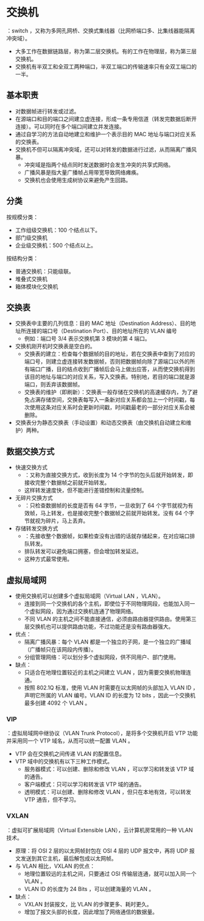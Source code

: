 # 交换机

：switch ，又称为多网孔网桥、交换式集线器（比网桥端口多、比集线器能隔离冲突域）。
- 大多工作在数据链路层，称为第二层交换机。有的工作在物理层，称为第三层交换机。
- 交换机有半双工和全双工两种端口，半双工端口的传输速率只有全双工端口的一半。

## 基本职责

- 对数据帧进行转发或过滤。
- 在源端口和目的端口之间建立虚连接，形成一条专用信道（转发完数据后断开连接）。可以同时在多个端口间建立并发连接。
- 通过自学习的方法自动地建立和维护一个表示目的 MAC 地址与端口对应关系的交换表。
- 交换机不但可以隔离冲突域，还可以对转发的数据进行过滤，从而隔离广播风暴。
  - 冲突域是指两个结点同时发送数据时会发生冲突的共享式网络。
  - 广播风暴是指大量广播帧占用带宽导致网络瘫痪。
  - 交换机也会使用生成树协议来避免产生回路。

## 分类

按规模分类：
- 工作组级交换机：100 个结点以下。
- 部门级交换机
- 企业级交换机：500 个结点以上。

按结构分类：
- 普通交换机：只能级联。
- 堆叠式交换机
- 箱体模块化交换机

## 交换表

- 交换表中主要的几列信息：目的 MAC 地址（Destination Address）、目的地址所连接的端口号（Destination Port）、目的地址所在的 VLAN 编号
  - 例如：端口号 3/4 表示交换机第 3 模块的第 4 端口。
- 交换机刚开机时交换表是空白的。
  - 交换表的建立：检查每个数据帧的目的地址，若在交换表中查到了对应的端口号，则建立虚连接转发数据帧，否则把数据帧向除了源端口以外的所有端口广播，目的结点收到广播帧后会马上做出应答，从而使交换机得到该目的地址与端口的对应关系，写入交换表。特别地，若目的端口就是源端口，则丢弃该数据帧。
  - 交换表的维护（即刷新）：交换表一般存储在交换机的高速缓存内，为了避免占满存储空间，交换表每写入一条新对应关系都会加上一个时间戳，每次使用这条对应关系时会更新时间戳，时间戳最老的一部分对应关系会被删除。
- 交换表分为静态交换表（手动设置）和动态交换表（由交换机自动建立和维护）两种。

## 数据交换方式

- 快速交换方式
  - ：又称为直接交换方式，收到长度为 14 个字节的包头后就开始转发，即接收完整个数据帧之前就开始转发。
  - 这样转发速度快，但不能进行差错控制和流量控制。
- 无碎片交换方式
  - ：只检查数据帧的长度是否有 64 字节，一旦收到了 64 个字节就视为有效帧，马上转发，也是接收完整个数据帧之前就开始转发。没有 64 个字节就视为碎片，马上丢弃。
- 存储转发交换方式
  - ：先接收整个数据帧，如果检查没有出错的话就存储起来，在对应端口排队转发。
  - 排队转发可以避免端口拥塞，但会增加转发延迟。
  - 这种方式最常使用。

## 虚拟局域网

- 使用交换机可以创建多个虚拟局域网（Virtual LAN ，VLAN）。
  - 连接到同一个交换机的各个主机，即使位于不同物理网段，也能加入同一个虚拟网段，因为通过交换机连通了物理网络。
  - 不同 VLAN 的主机之间不能直接通信，必须由路由器提供路由。使用第三层交换机也可以提供路由功能，不过功能还是没有路由器强大。
- 优点：
  - 隔离广播风暴：每个 VLAN 都是一个独立的子网，是一个独立的广播域（广播帧只在该网段内传播）。
  - 分组管理网络：可以划分多个虚拟网段，供不同用户、部门使用。
- 缺点：
  - 只适合在地理位置较近的主机之间建立 VLAN ，因为需要交换机物理连通。
  - 按照 802.1Q 标准，使用 VLAN 时需要在以太网帧的头部加入 VLAN ID ，声明它所属的 VLAN 编号。VLAN ID 的长度为 12 bits ，因此一个交换机最多创建 4092 个 VLAN 。

### VIP

：虚拟局域网中继协议（VLAN Trunk Protocol），是将多个交换机开启 VTP 功能并采用同一个 VTP 域名，从而可以统一配置 VLAN 。
- VTP 会在交换机之间传递 VLAN 的配置信息。
- VTP 域中的交换机有以下三种工作模式。
  - 服务器模式：可以创建、删除和修改 VLAN ，可以学习和转发该 VTP 域的通告。
  - 客户端模式：只可以学习和转发该 VTP 域的通告。
  - 透明模式：可以创建、删除和修改 VLAN ，但只在本地有效，可以转发 VTP 通告，但不学习。

### VXLAN

：虚拟可扩展局域网（Virtual Extensible LAN），云计算机房常用的一种 VLAN 技术。
- 原理：将 OSI 2 层的以太网帧封包在 OSI 4 层的 UDP 报文中，再将 UDP 报文发送到其它主机，最后解包成以太网帧。
- 与 VLAN 相比，VXLAN 的优点：
  - 地理位置较远的主机之间，只要通过 OSI 传输层连通，就可以加入同一个 VLAN 。
  - VLAN ID 的长度为 24 Bits ，可以创建海量的 VLAN 。
- 缺点：
  - VXLAN 封装报文，比 VLAN 的步骤更多、耗时更久。
  - 增加了报文头部的长度，因此增加了网络通信的数据量。
